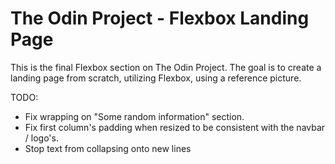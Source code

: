 # The Odin Project - Flexbox Landing Page
This is the final Flexbox section on The Odin Project. The goal is to create a landing page from scratch, utilizing Flexbox, using a reference picture.

TODO: 
- Fix wrapping on "Some random information" section.
- Fix first column's padding when resized to be consistent with the navbar / logo's.
- Stop text from collapsing onto new lines